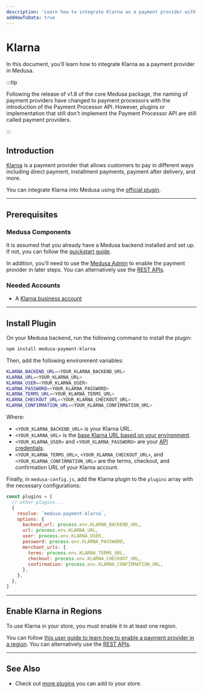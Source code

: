 ```yaml
---
description: 'Learn how to integrate Klarna as a payment provider with the Medusa backend. Learn how to install Klarna and enable the payment provider in a region.'
addHowToData: true
---
```


# Klarna

In this document, you’ll learn how to integrate Klarna as a payment provider in Medusa.

:::tip

Following the release of v1.8 of the core Medusa package, the naming of payment providers have changed to payment processors with the introduction of the Payment Processor API. However, plugins or implementation that still don't implement the Payment Processor API are still called payment providers.

:::

## Introduction

[Klarna](https://www.klarna.com/) is a payment provider that allows customers to pay in different ways including direct payment, installment payments, payment after delivery, and more.

You can integrate Klarna into Medusa using the [official plugin](https://github.com/medusajs/medusa/tree/master/packages/medusa-payment-klarna).

---

## Prerequisites

### Medusa Components

It is assumed that you already have a Medusa backend installed and set up. If not, you can follow the [quickstart guide](../../development/backend/install.mdx).

In addition, you’ll need to use the [Medusa Admin](../../admin/quickstart.mdx) to enable the payment provider in later steps. You can alternatively use the [REST APIs](https://docs.medusajs.com/api/admin#regions_postregionsregionpaymentproviders).

### Needed Accounts

- A [Klarna business account](https://portal.klarna.com/)

---

## Install Plugin

On your Medusa backend, run the following command to install the plugin:

```bash
npm install medusa-payment-klarna
```

Then, add the following environment variables:

```bash
KLARNA_BACKEND_URL=<YOUR_KLARNA_BACKEND_URL>
KLARNA_URL=<YOUR_KLARNA_URL>
KLARNA_USER=<YOUR_KLARNA_USER>
KLARNA_PASSWORD=<YOUR_KLARNA_PASSWORD>
KLARNA_TERMS_URL=<YOUR_KLARNA_TERMS_URL>
KLARNA_CHECKOUT_URL=<YOUR_KLARNA_CHECKOUT_URL>
KLARNA_CONFIRMATION_URL=<YOUR_KLARNA_CONFIRMATION_URL>
```

Where:

- `<YOUR_KLARNA_BACKEND_URL>` is your Klarna URL.
- `<YOUR_KLARNA_URL>` is the [base Klarna URL based on your environment](https://docs.klarna.com/api/api-urls/).
- `<YOUR_KLARNA_USER>` and `<YOUR_KLARNA_PASSWORD>` are your [API credentials](https://docs.klarna.com/api/authentication/).
- `<YOUR_KLARNA_TERMS_URL>`, `<YOUR_KLARNA_CHECKOUT_URL>`, and `<YOUR_KLARNA_CONFIRMATION_URL>` are the terms, checkout, and confirmation URL of your Klarna account.

Finally, in `medusa-config.js`, add the Klarna plugin to the `plugins` array with the necessary configurations:

```js title="medusa-config.js"
const plugins = [
  // other plugins...
  {
    resolve: `medusa-payment-klarna`,
    options: {
      backend_url: process.env.KLARNA_BACKEND_URL,
      url: process.env.KLARNA_URL,
      user: process.env.KLARNA_USER,
      password: process.env.KLARNA_PASSWORD,
      merchant_urls: {
        terms: process.env.KLARNA_TERMS_URL,
        checkout: process.env.KLARNA_CHECKOUT_URL,
        confirmation: process.env.KLARNA_CONFIRMATION_URL,
      },
    },
  },
]
```

---

## Enable Klarna in Regions

To use Klarna in your store, you must enable it in at least one region.

You can follow [this user guide to learn how to enable a payment provider in a region](../../user-guide/regions/providers.mdx#manage-payment-providers). You can alternatively use the [REST APIs](https://docs.medusajs.com/api/admin#regions_postregionsregionpaymentproviders).

---

## See Also

- Check out [more plugins](../overview.mdx) you can add to your store.
